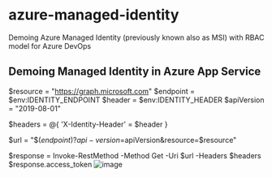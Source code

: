 # azure-managed-identity
Demoing Azure Managed Identity (previously known also as MSI) with RBAC model for Azure DevOps

## Demoing Managed Identity in Azure App Service

$resource = "https://graph.microsoft.com"
$endpoint = $env:IDENTITY_ENDPOINT
$header = $env:IDENTITY_HEADER
$apiVersion = "2019-08-01"

$headers = @{ 'X-Identity-Header' = $header }

$url = "$($endpoint)?api-version=$apiVersion&resource=$resource"

$response = Invoke-RestMethod -Method Get -Uri $url -Headers $headers
$response.access_token
![image](https://user-images.githubusercontent.com/6548359/133921550-e63c441a-59e1-4083-bc98-b42f8911817c.png)

